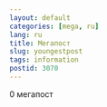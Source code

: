```yaml
---
layout: default
categories: [mega, ru]
lang: ru
title: Мегапост
slug: youngestpost
tags: information
postid: 3070
---
```

0 мегапост